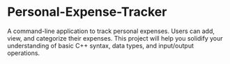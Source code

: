 # Personal-Expense-Tracker
A command-line application to track personal expenses. Users can add, view, and categorize their expenses. This project will help you solidify your understanding of basic C++ syntax, data types, and input/output operations.

